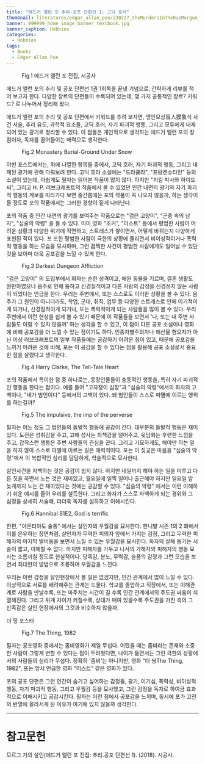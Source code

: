 ```yaml
---
title: "에드거 앨런 포 추리·공포 단편선 1: 고딕 호러"
thumbnail: literatures/edgar_allan_poe/230227_theMurdersInTheRueMorgue_00.jpg
banner: 999999_home_image_banner_textbook.jpg
banner_caption: Hobbies
categories:
  - Hobbies
tags:
  - Books
  - Edgar Allan Poe
---
```


<figure class="align-center" style="width: 200px">
  <a href="/assets/images/literatures/edgar_allan_poe/220120_EdgarAllanPoe_00.jpg">
  <img src="{{ site.url }}{{ site.baseurl }}/assets/images/literatures/edgar_allan_poe/220120_EdgarAllanPoe_00.jpg" alt="">
  </a>
  <figcaption>
  Fig.1 에드거 앨런 포 전집, 시공사
  </figcaption>
</figure>

에드거 앨런 포의 추리 및 공포 단편선 1권 1회독을 끝낸 기념으로, 간략하게 리뷰를 적어 보고자 한다. 다양한 장르의 단편들이 수록되어 있는데, 몇 가지 공통적인 장르? 키워드? 로 나누어서 정리해 봤다.

에드거 앨런 포의 추리 및 공포 단편에서 키워드를 추려 보자면, 맹인모상盲人摸象식 사건 서술, 추리 유도, 과학적 요소들, 고딕 호러, 자기 파괴적 행동, 그리고 모두에게 내재되어 있는 광기로 정리할 수 있다. 이 점들은 개인적으로 생각하는 에드거 앨런 포의 장점이자, 독자를 끌어들이는 매력으로 생각한다.

<figure class="align-center" style="width: 300px">
  <a href="/assets/images/literatures/edgar_allan_poe/230618_Caspar_David_Friedrich_-_Klosterruine_im_Schnee_00.jpg">
  <img src="{{ site.url }}{{ site.baseurl }}/assets/images/literatures/edgar_allan_poe/230618_Caspar_David_Friedrich_-_Klosterruine_im_Schnee_02.jpg" alt="">
  </a>
  <figcaption>
  Fig.2 Monastery Burial-Ground Under Snow
  </figcaption>
</figure>

이번 포스트에서는, 위에 나열한 항목들 중에서, 고딕 호러, 자기 파괴적 행동, 그리고 내재된 광기에 관해 다뤄보려 한다. 고딕 호러 소설에는 "드라큘라", "프랑켄슈타인" 등의 소설이 있는데, 아쉽게도 필자는 읽어본 작품이 많지 않다. 하지만 "지킬 박사와 하이드 씨", 그리고 H. P. 러브크래프트의 작품에서 볼 수 있었던 인간 내면의 광기와 자기 파괴적 행동의 계보를 따라가다 보면 중간쯤에는 포의 작품이 꼭 나오지 않을까, 하는 생각이 들 정도로 포의 작품에서는 그러한 경향이 짙게 나타난다.

포의 작품 중 인간 내면의 광기를 보여주는 작품으로는 "검은 고양이", "군중 속의 남자", "심술의 악령" 을 들 수 있다. 이미 영화 "조커", "미스트" 등에서 평범한 사람이 어려운 상황과 다양한 위기에 직면하고, 스트레스가 쌓이면서, 어떻게 바뀌는지 다양하게 표현된 적이 있다. 포 또한 평범한 사람이 극한의 상황에 몰리면서 비이성적이거나 폭력적 행동을 하는 모습을 묘사하며, 그런 끔찍한 사건이 평범한 사람에게도 일어날 수 있단 것을 보이며 더욱 공포감을 느낄 수 있게 한다.

<figure class="align-center" style="width: 300px">
  <a href="/assets/images/literatures/edgar_allan_poe/230618_irrational_00.png">
  <img src="{{ site.url }}{{ site.baseurl }}/assets/images/literatures/edgar_allan_poe/230618_irrational_01.png" alt="">
  </a>
  <figcaption>
  Fig.3 Darkest Dungeon Affliction
  </figcaption>
</figure>

"검은 고양이" 의 도입부에서 화자는 순한 성격이고, 애완 동물을 기르며, 결혼 생활도 원만하였으나 음주로 인해 뚱하고 신경질적이고 다른 사람의 감정을 신경쓰지 않는 사람이 되었다는 언급을 한다. 우리는 주변에서, 또는 스스로도 이러한 상황을 볼 수 있다. 음주가 그 원인이 아니더라도, 학업, 군대, 취직, 업무 등 다양한 스트레스로 인해 이기적이게 되거나, 신경질적이게 되거나, 또는 폭력적이게 되는 사람들을 많이 볼 수 있다. 우리 주변에서 이런 현상을 쉽게 볼 수 있기 때문에 이 작품들을 보면서 '나, 또는 내 주변 사람들도 이럴 수 있지 않을까' 하는 생각을 할 수 있고, 이 점이 다른 공포 소설이나 영화에 비해 공포감을 더 느낄 수 있는 점이기도 하다. 인종차별주의자나 해산물 혐오자가 아닌 이상 러브크래프트의 일부 작품들에는 공감하기 어려운 점이 있고, 때문에 공포감을 느끼기 어려운 것에 비해, 포는 이 공감을 할 수 있다는 점을 활용해 공포 소설로서 중요한 점을 살렸다고 생각한다.

<figure class="align-center" style="width: 300px">
  <a href="/assets/images/literatures/edgar_allan_poe/230716_telltaleheart_00.jpeg">
  <img src="{{ site.url }}{{ site.baseurl }}/assets/images/literatures/edgar_allan_poe/230716_telltaleheart_01_300.jpg" alt="">
  </a>
  <figcaption>
  Fig.4 Harry Clarke, The Tell-Tale Heart
  </figcaption>
</figure>

포의 작품에서 특이한 점 중 하나로는, 등장인물들이 충동적인 행동을, 특히 자기 파괴적인 행동을 한다는 점이다. 예를 들어 "고자쟁이 심장"과 "심술의 악령"에서의 화자의 고백이나, "네가 범인이다" 등에서의 고백이 있다. 왜 범인들이 스스로 파멸에 이르는 행위를 하는걸까?

<figure class="align-center" style="width: 300px">
  <a href="/assets/images/literatures/edgar_allan_poe/230716_imp_00.jpg">
  <img src="{{ site.url }}{{ site.baseurl }}/assets/images/literatures/edgar_allan_poe/230716_imp_01_300.jpg" alt="">
  </a>
  <figcaption>
  Fig.5 The impulsive, the imp of the perverse
  </figcaption>
</figure>

필자는 어느 정도 그 범인들의 돌발적 행동에 공감이 간다. 대부분의 돌발적 행동은 재미있다. 도전은 성취감을 주고, 고해 성사는 죄책감을 덜어주고, 뒷담화는 후련한 느낌을 주고, 갑작스런 행동은 주변 사람들의 관심을 끈다. 그리고 기묘하게도, 해야만 하는 일을 하지 않아 스스로 파멸에 이르는 길은 매력적이다. 포는 이 짖궂은 마음을 "심술의 악령"에서 이 복합적인 심리를 담담하게, 학술적으로 묘사한다.

살인사건을 자백하는 것은 공감이 쉽지 않다. 하지만 내일까지 해야 하는 일을 미루고 다른 짓을 하면서 노는 것은 재미있고, 월요일에 일찍 일어나 출근해야 하지만 일요일 밤 늦게까지 노는 건 재미있다는 것에는 공감할 수 있다. "심술의 악령" 에서는 이런 이해하기 쉬운 예시를 들어 우리를 설득한다. 그리고 화자가 스스로 자백하게 되는 경위와 그 심정을 상세히 서술해, 더더욱 독자를 설득하고 이해시킨다.

<figure class="align-center" style="width: 300px">
  <a href="/assets/images/literatures/edgar_allan_poe/230716_hannibal_powerful_00.png">
  <img src="{{ site.url }}{{ site.baseurl }}/assets/images/literatures/edgar_allan_poe/230716_hannibal_powerful_01_300.png" alt="">
  </a>
  <figcaption>
  Fig.6 Hannibal S1E2, God is terrific
  </figcaption>
</figure>

한편, "아몬티야도 술통" 에서는 살인자의 우월감을 묘사한다. 한니발 시즌 1의 2 화에서 이를 은유하는 장면처럼, 살인자가 무력한 피의자 앞에서 가지는 감정, 그리고 무력한 피해자의 마지막 발버둥을 보면서 느낄 수 있는 우월감을 묘사한다. 화자의 살해 동기는 서술이 짧고, 이해할 수 없다. 하지만 피해자를 가두고 나서의 가해자와 피해자의 행동 묘사는 소름끼칠 정도로 현실적이다. 당혹감, 분노, 무력감, 슬픔의 감정과 그런 모습을 보면서 최대한의 방법으로 조롱하며 우월감을 느낀다.

우리는 이런 감정을 살인현장에서 볼 일은 없겠지만, 인간 관계에서 많이 느낄 수 있다. 이상적으로 서로를 배려해주는 관계는 드물다. 학교를 졸업하고 직장에서, 또는 이해관계로 사람을 만날수록, 또는 마주치는 시간이 길 수록 인간 관계에서의 주도권 싸움이 치열해진다. 그리고 위계 차이가 커질수록, 상대가 매여 있을수록 주도권을 가진 측의 그 만족감은 살인 현장에서의 그것과 비슷하지 않을까.

더 띵 포스터

<figure class="align-center" style="width: 300px">
  <a href="/assets/images/literatures/edgar_allan_poe/230716_hannibal_powerful_00.png">
  <img src="{{ site.url }}{{ site.baseurl }}/assets/images/literatures/edgar_allan_poe/230716_hannibal_powerful_01_300.png" alt="">
  </a>
  <figcaption>
  Fig.7 The Thing, 1982
  </figcaption>
</figure>

필자는 공포영화 중에서는 좀비영화가 제일 무섭다. 어렸을 때는 좀비라는 존재와 소중한 사람이 그렇게 변할 수 있다는 점이 두려웠다면, 나이가 들면서는 그런 극한의 상황에서의 사람들의 심리가 무섭다. 정확히 '좀비'는 아니지만, 영화 "더 씽The Thing, 1982", 또는 앞서 언급한 영화 "미스트" 같은 영화가 있다.

포의 공포 단편은 그런 인간이 숨기고 싶어하는 감정들, 광기, 이기심, 폭력성, 비이성적 행동, 자기 파괴적 행동, 그리고 우월감 등을 묘사했고, 그런 감정을 독자로 하여금 효과적으로 이해시키고 공감시킨다. 필자는 이런 점에서 공포감을 느끼며, 동시에 포가 고전의 반열에 올라서게 된 이유가 여기에 있지 않을까 생각한다.

---
# 참고문헌

모르그 가의 살인(에드거 앨런 포 전집: 추리.공포 단편선 1). (2018). 시공사.

